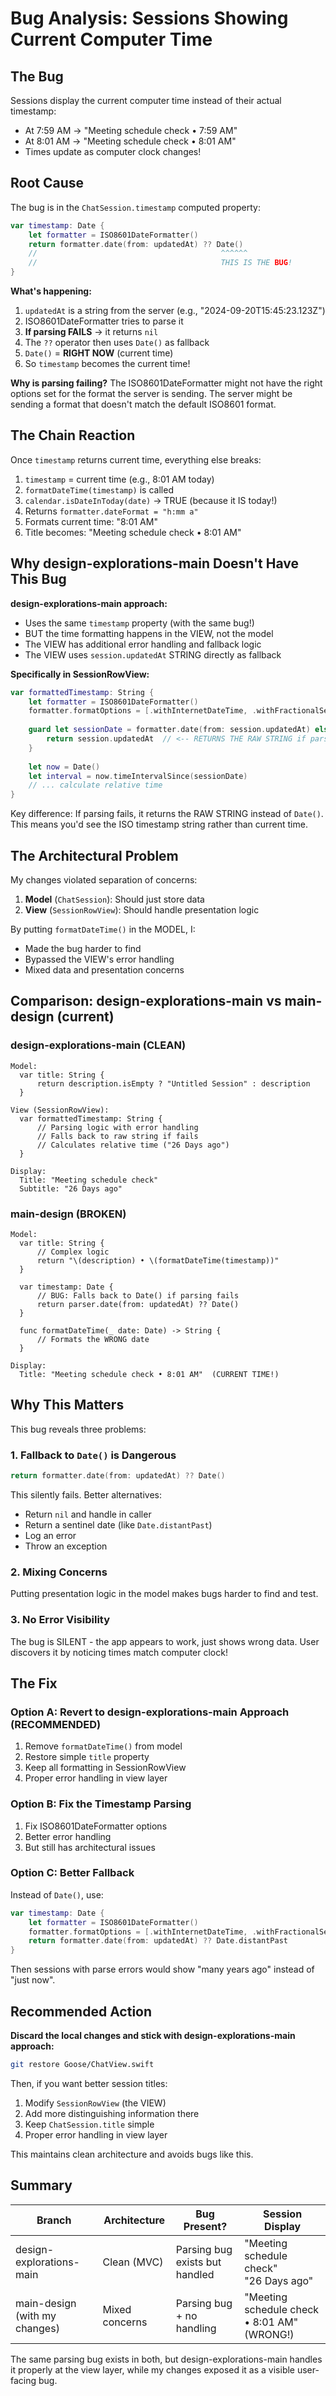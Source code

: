 # Bug Analysis: Sessions Showing Current Computer Time

## The Bug
Sessions display the current computer time instead of their actual timestamp:
- At 7:59 AM → "Meeting schedule check • 7:59 AM"
- At 8:01 AM → "Meeting schedule check • 8:01 AM"  
- Times update as computer clock changes!

## Root Cause

The bug is in the `ChatSession.timestamp` computed property:

```swift
var timestamp: Date {
    let formatter = ISO8601DateFormatter()
    return formatter.date(from: updatedAt) ?? Date()
    //                                         ^^^^^^
    //                                         THIS IS THE BUG!
}
```

**What's happening:**
1. `updatedAt` is a string from the server (e.g., "2024-09-20T15:45:23.123Z")
2. ISO8601DateFormatter tries to parse it
3. **If parsing FAILS** → it returns `nil`
4. The `??` operator then uses `Date()` as fallback
5. `Date()` = **RIGHT NOW** (current time)
6. So `timestamp` becomes the current time!

**Why is parsing failing?**
The ISO8601DateFormatter might not have the right options set for the format the server is sending. The server might be sending a format that doesn't match the default ISO8601 format.

## The Chain Reaction

Once `timestamp` returns current time, everything else breaks:

1. `timestamp` = current time (e.g., 8:01 AM today)
2. `formatDateTime(timestamp)` is called
3. `calendar.isDateInToday(date)` → TRUE (because it IS today!)
4. Returns `formatter.dateFormat = "h:mm a"` 
5. Formats current time: "8:01 AM"
6. Title becomes: "Meeting schedule check • 8:01 AM"

## Why design-explorations-main Doesn't Have This Bug

**design-explorations-main approach:**
- Uses the same `timestamp` property (with the same bug!)
- BUT the time formatting happens in the VIEW, not the model
- The VIEW has additional error handling and fallback logic
- The VIEW uses `session.updatedAt` STRING directly as fallback

**Specifically in SessionRowView:**
```swift
var formattedTimestamp: String {
    let formatter = ISO8601DateFormatter()
    formatter.formatOptions = [.withInternetDateTime, .withFractionalSeconds]
    
    guard let sessionDate = formatter.date(from: session.updatedAt) else {
        return session.updatedAt  // <-- RETURNS THE RAW STRING if parsing fails
    }
    
    let now = Date()
    let interval = now.timeIntervalSince(sessionDate)
    // ... calculate relative time
}
```

Key difference: If parsing fails, it returns the RAW STRING instead of `Date()`. This means you'd see the ISO timestamp string rather than current time.

## The Architectural Problem

My changes violated separation of concerns:

1. **Model** (`ChatSession`): Should just store data
2. **View** (`SessionRowView`): Should handle presentation logic

By putting `formatDateTime()` in the MODEL, I:
- Made the bug harder to find
- Bypassed the VIEW's error handling
- Mixed data and presentation concerns

## Comparison: design-explorations-main vs main-design (current)

### design-explorations-main (CLEAN)
```
Model:
  var title: String {
      return description.isEmpty ? "Untitled Session" : description
  }
  
View (SessionRowView):
  var formattedTimestamp: String {
      // Parsing logic with error handling
      // Falls back to raw string if fails
      // Calculates relative time ("26 Days ago")
  }
  
Display:
  Title: "Meeting schedule check"
  Subtitle: "26 Days ago"
```

### main-design (BROKEN)
```
Model:
  var title: String {
      // Complex logic
      return "\(description) • \(formatDateTime(timestamp))"
  }
  
  var timestamp: Date {
      // BUG: Falls back to Date() if parsing fails
      return parser.date(from: updatedAt) ?? Date()
  }
  
  func formatDateTime(_ date: Date) -> String {
      // Formats the WRONG date
  }
  
Display:
  Title: "Meeting schedule check • 8:01 AM"  (CURRENT TIME!)
```

## Why This Matters

This bug reveals three problems:

### 1. Fallback to `Date()` is Dangerous
```swift
return formatter.date(from: updatedAt) ?? Date()
```
This silently fails. Better alternatives:
- Return `nil` and handle in caller
- Return a sentinel date (like `Date.distantPast`)
- Log an error
- Throw an exception

### 2. Mixing Concerns
Putting presentation logic in the model makes bugs harder to find and test.

### 3. No Error Visibility
The bug is SILENT - the app appears to work, just shows wrong data. User discovers it by noticing times match computer clock!

## The Fix

### Option A: Revert to design-explorations-main Approach (RECOMMENDED)
1. Remove `formatDateTime()` from model
2. Restore simple `title` property
3. Keep all formatting in SessionRowView
4. Proper error handling in view layer

### Option B: Fix the Timestamp Parsing
1. Fix ISO8601DateFormatter options
2. Better error handling
3. But still has architectural issues

### Option C: Better Fallback
Instead of `Date()`, use:
```swift
var timestamp: Date {
    let formatter = ISO8601DateFormatter()
    formatter.formatOptions = [.withInternetDateTime, .withFractionalSeconds]
    return formatter.date(from: updatedAt) ?? Date.distantPast
}
```
Then sessions with parse errors would show "many years ago" instead of "just now".

## Recommended Action

**Discard the local changes and stick with design-explorations-main approach:**

```bash
git restore Goose/ChatView.swift
```

Then, if you want better session titles:
1. Modify `SessionRowView` (the VIEW)
2. Add more distinguishing information there
3. Keep `ChatSession.title` simple
4. Proper error handling in view layer

This maintains clean architecture and avoids bugs like this.

## Summary

| Branch | Architecture | Bug Present? | Session Display |
|--------|-------------|--------------|-----------------|
| design-explorations-main | Clean (MVC) | Parsing bug exists but handled | "Meeting schedule check"<br>"26 Days ago" |
| main-design (with my changes) | Mixed concerns | Parsing bug + no handling | "Meeting schedule check • 8:01 AM" (WRONG!) |

The same parsing bug exists in both, but design-explorations-main handles it properly at the view layer, while my changes exposed it as a visible user-facing bug.

